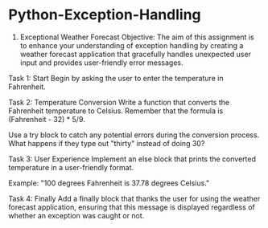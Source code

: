 # Python-Exception-Handling

1. Exceptional Weather Forecast
Objective: The aim of this assignment is to enhance your understanding of exception handling by creating a weather forecast application that gracefully handles unexpected user input and provides user-friendly error messages.

Task 1: Start Begin by asking the user to enter the temperature in Fahrenheit.

Task 2: Temperature Conversion Write a function that converts the Fahrenheit temperature to Celsius. Remember that the formula is (Fahrenheit - 32) * 5/9.

Use a try block to catch any potential errors during the conversion process. What happens if they type out "thirty" instead of doing 30?

Task 3: User Experience Implement an else block that prints the converted temperature in a user-friendly format. 

Example: "100 degrees Fahrenheit is 37.78 degrees Celsius."

Task 4: Finally Add a finally block that thanks the user for using the weather forecast application, ensuring that this message is displayed regardless of whether an exception was caught or not.

